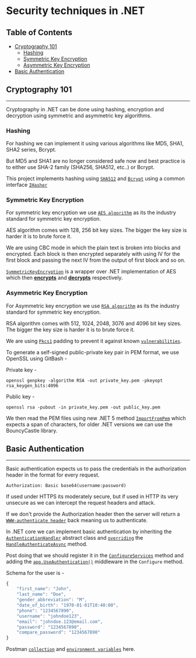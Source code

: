 # Security techniques in .NET

## Table of Contents  
- [Cryptography 101](#cryptography-101)
    - [Hashing](#hashing)
    - [Symmetric Key Encryption](#symmetric-key-encryption)
    - [Asymmetric Key Encryption](#Asymmetric-key-encryption)
- [Basic Authentication](#basic-authentication)

## Cryptography 101
___

Cryptography in .NET can be done using hashing, encryption and decryption using symmetric and asymmetric key algorithms.

### **Hashing**

For hashing we can implement it using various algorithms like MD5, SHA1, SHA2 series, Bcrypt.

But MD5 and SHA1 are no longer considered safe now and best practice is to either use SHA-2 family (SHA256, SHA512, etc..) or Bcrypt.

This project implements hashing using [`SHA512`](./Hashing/Hashing/Models/ShaHasher.cs#L14-L25) and [`Bcrypt`](./Hashing/Hashing/Models/BcryptHasher.cs#L7-L13) using a common interface [`IHasher`](./Hashing/Hashing/Interfaces/IHasher.cs)

### **Symmetric Key Encryption**

For symmetric key encryption we use [`AES algorithm`](https://en.wikipedia.org/wiki/Advanced_Encryption_Standard) as its the industry standard for symmetric key encryption.

AES algorithm comes with 128, 256 bit key sizes. The bigger the key size is harder it is to brute force it.

We are using CBC mode in which the plain text is broken into blocks 
and encrypted. Each block is then encrypted separately with using IV for the first block and passing the next IV from the output of first block and so on.

[`SymmetricKeyEncryption`](./SymmetricKeyEncryption/SymmetricKeyEncryption/SymmetricKeyEncryption.cs) is a wrapper over .NET implementation of AES which then [**encrypts**](./SymmetricKeyEncryption/SymmetricKeyEncryption/SymmetricKeyEncryption.cs#L35-42) and [**decrypts**](./SymmetricKeyEncryption/SymmetricKeyEncryption/SymmetricKeyEncryption.cs#L26-33) respectively.

### **Asymmetric Key Encryption**

For Asymmetric key encryption we use [`RSA algorithm`](https://en.wikipedia.org/wiki/RSA_(cryptosystem)) as its the industry standard for symmetric key encryption.

RSA algorithm comes with 512, 1024, 2048, 3076 and 4096 bit key sizes. The bigger the key size is harder it is to brute force it.

We are using [`Pkcs1`](https://en.wikipedia.org/wiki/PKCS1) padding to prevent it against known [`vulnerabilities`](https://en.wikipedia.org/wiki/RSA_(cryptosystem)#Attacks_against_plain_RSA).

To generate a self-signed public-private key pair in PEM format, we use OpenSSL using GitBash -

Private key -
```shell
openssl genpkey -algorithm RSA -out private_key.pem -pkeyopt rsa_keygen_bits:4096
```

Public key -
```
openssl rsa -pubout -in private_key.pem -out public_key.pem
```

We then read the PEM files using new .NET 5 method [`ImportFromPem`](https://docs.microsoft.com/en-us/dotnet/api/system.security.cryptography.rsa.importfrompem) which expects a span of characters, for older .NET versions we can use the BouncyCastle library.

## Basic Authentication
___

Basic authentication expects us to pass the credentials in the authorization header in the format for every request.

```shell
Authorization: Basic base64(username:password)
```

If used under HTTPS its moderately secure, but if used in HTTP its very unsecure as we can intercept the request headers and attack.

If we don't provide the Authorization header then the server will return a [`WWW-authenticate header`](https://developer.mozilla.org/en-US/docs/Web/HTTP/Headers/WWW-Authenticate) back meaning us to authenticate.

In .NET core we can implement basic authentication by inheriting the [`AuthenticationHandler`](https://docs.microsoft.com/en-us/dotnet/api/microsoft.aspnetcore.authentication.authenticationhandler-1?view=aspnetcore-5.0) abstract class and [`overriding`](./BasicAuthentication/src/Api/Authentication/BasicAuthenticationHandler.cs#L39-L84) the [`HandleAuthenticateAsync`](https://docs.microsoft.com/en-us/dotnet/api/microsoft.aspnetcore.authentication.authenticationhandler-1.handleauthenticateasync?view=aspnetcore-5.0#Microsoft_AspNetCore_Authentication_AuthenticationHandler_1_HandleAuthenticateAsync) method.

Post doing that we should register it in the [`ConfigureServices`](./BasicAuthentication/src/Api/Startup.cs#L41-L43) method and adding the [`app.UseAuthentication()`](./BasicAuthentication/src/Api/Startup.cs#L57) middleware in the `Configure` method.

Schema for the user is -
```javascript
{
    "first_name": "John",
    "last_name": "Doe",
    "gender_abbreviation": "M",
    "date_of_birth": "1970-01-01T10:40:00",
    "phone": "1234567890",
    "username": "johndoe123",
    "email": "johndoe.123@email.com",
    "password": "1234567890",
    "compare_password": "1234567890"
}
```

Postman [`collection`](https://www.getpostman.com/collections/fdc42ec10f878e04c258) and [`environment variables`](./BasicAuthentication/Local.postman_environment.json) here.